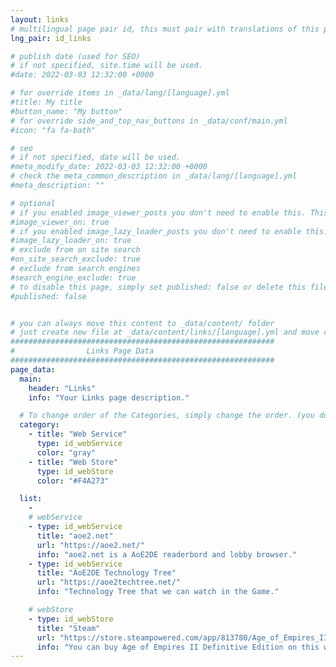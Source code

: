 ```yaml
---
layout: links
# multilingual page pair id, this must pair with translations of this page. (This name must be unique)
lng_pair: id_links

# publish date (used for SEO)
# if not specified, site.time will be used.
#date: 2022-03-03 12:32:00 +0000

# for override items in _data/lang/[language].yml
#title: My title
#button_name: "My button"
# for override side_and_top_nav_buttons in _data/conf/main.yml
#icon: "fa fa-bath"

# seo
# if not specified, date will be used.
#meta_modify_date: 2022-03-03 12:32:00 +0000
# check the meta_common_description in _data/lang/[language].yml
#meta_description: ""

# optional
# if you enabled image_viewer_posts you don't need to enable this. This is only if image_viewer_posts = false
#image_viewer_on: true
# if you enabled image_lazy_loader_posts you don't need to enable this. This is only if image_lazy_loader_posts = false
#image_lazy_loader_on: true
# exclude from on site search
#on_site_search_exclude: true
# exclude from search engines
#search_engine_exclude: true
# to disable this page, simply set published: false or delete this file
#published: false


# you can always move this content to _data/content/ folder
# just create new file at _data/content/links/[language].yml and move content below.
###########################################################
#                Links Page Data
###########################################################
page_data:
  main:
    header: "Links"
    info: "Your Links page description."

  # To change order of the Categories, simply change the order. (you don't need to change list order.)
  category:
    - title: "Web Service"
      type: id_webService
      color: "gray"
    - title: "Web Store"
      type: id_webStore
      color: "#F4A273"

  list:
    -
    # webService
    - type: id_webService
      title: "aoe2.net"
      url: "https://aoe2.net/"
      info: "aoe2.net is a AoE2DE readerbord and lobby browser."
    - type: id_webService
      title: "AoE2DE Technology Tree"
      url: "https://aoe2techtree.net/"
      info: "Technology Tree that we can watch in the Game."

    # webStore
    - type: id_webStore
      title: "Steam"
      url: "https://store.steampowered.com/app/813780/Age_of_Empires_II_Definitive_Edition/"
      info: "You can buy Age of Empires II Definitive Edition on this web store."
---
```


